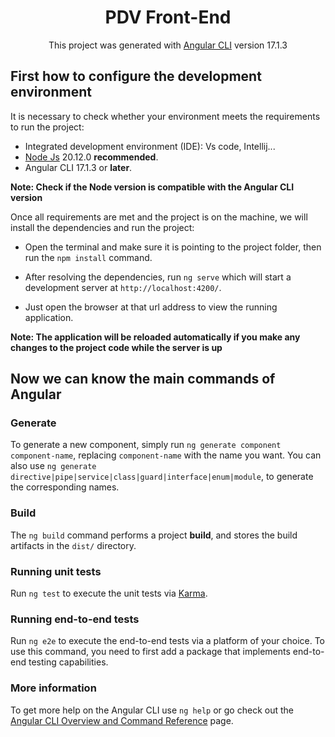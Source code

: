 
<div align="center">

# PDV Front-End
This project was generated with [Angular CLI](https://github.com/angular/angular-cli) version 17.1.3
</div>

## First how to configure the development environment

 It is necessary to check whether your environment meets the requirements to run the project:

- Integrated development environment (IDE): Vs code, Intellij...
- [Node Js](https://nodejs.org/en) 20.12.0 **recommended**.
- Angular CLI 17.1.3 or **later**.

**Note: Check if the Node version is compatible with the Angular CLI version**

Once all requirements are met and the project is on the machine, we will install the dependencies and run the project:

- Open the terminal and make sure it is pointing to the project folder, then run the `npm install` command.

- After resolving the dependencies, run `ng serve` which will start a development server at `http://localhost:4200/`.

- Just open the browser at that url address to view the running application.

**Note: The application will be reloaded automatically if you make any changes to the project code while the server is up**

## Now we can know the main commands of Angular

### Generate

To generate a new component, simply run `ng generate component component-name`, replacing `component-name` with the name you want. You can also use `ng generate directive|pipe|service|class|guard|interface|enum|module`, to generate the corresponding names.

### Build

The `ng build` command performs a project __build__, and stores the build artifacts in the `dist/` directory.

### Running unit tests

Run `ng test` to execute the unit tests via [Karma](https://karma-runner.github.io).

### Running end-to-end tests

Run `ng e2e` to execute the end-to-end tests via a platform of your choice. To use this command, you need to first add a package that implements end-to-end testing capabilities.

### More information

To get more help on the Angular CLI use `ng help` or go check out the [Angular CLI Overview and Command Reference](https://angular.io/cli) page.
